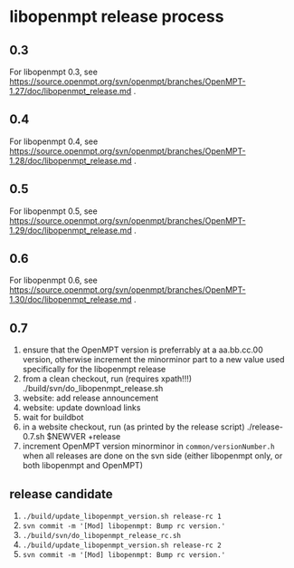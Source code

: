 libopenmpt release process
==========================

0.3
---

For libopenmpt 0.3, see
https://source.openmpt.org/svn/openmpt/branches/OpenMPT-1.27/doc/libopenmpt_release.md
.

0.4
---

For libopenmpt 0.4, see
https://source.openmpt.org/svn/openmpt/branches/OpenMPT-1.28/doc/libopenmpt_release.md
.

0.5
---

For libopenmpt 0.5, see
https://source.openmpt.org/svn/openmpt/branches/OpenMPT-1.29/doc/libopenmpt_release.md
.

0.6
---

For libopenmpt 0.6, see
https://source.openmpt.org/svn/openmpt/branches/OpenMPT-1.30/doc/libopenmpt_release.md
.

0.7
---

 1. ensure that the OpenMPT version is preferrably at a aa.bb.cc.00 version,
    otherwise increment the minorminor part to a new value used specifically for
    the libopenmpt release
 2. from a clean checkout, run (requires xpath!!!)
        ./build/svn/do_libopenmpt_release.sh
 3. website: add release announcement
 4. website: update download links
 5. wait for buildbot
 6. in a website checkout, run (as printed by the release script)
        ./release-0.7.sh $NEWVER +release
 7. increment OpenMPT version minorminor in `common/versionNumber.h` when all
    releases are done on the svn side (either libopenmpt only, or both
    libopenmpt and OpenMPT)

release candidate
-----------------

 1. `./build/update_libopenmpt_version.sh release-rc 1`
 2. `svn commit -m '[Mod] libopenmpt: Bump rc version.'`
 3. `./build/svn/do_libopenmpt_release_rc.sh`
 4. `./build/update_libopenmpt_version.sh release-rc 2`
 5. `svn commit -m '[Mod] libopenmpt: Bump rc version.'`
